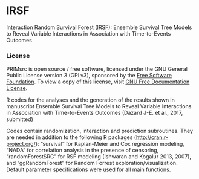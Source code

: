 # IRSF
Interaction Random Survival Forest (IRSF): Ensemble Survival Tree Models to Reveal Variable Interactions in Association with Time-to-Events Outcomes

### License

PRIMsrc is open source / free software, licensed under the GNU General Public License version 3 (GPLv3), 
sponsored by the [Free Software Foundation](http://www.fsf.org/). To view a copy of this license, visit 
[GNU Free Documentation License](http://www.gnu.org/licenses/gpl-3.0.html).


R codes for the analyses and the generation of the results shown in manuscript Ensemble Survival Tree Models to Reveal Variable Interactions in Association with Time-to-Events Outcomes (Dazard J-E. et al., 2017, submitted)

Codes contain randomization, interaction and prediction subroutines. They are needed in addition to the following R packages (http://cran.r-project.org/): “survival” for Kaplan-Meier and Cox regression modeling, “NADA” for correlation analysis in the presence of censoring, “randomForestSRC” for RSF modeling (Ishwaran and Kogalur 2013, 2007), and “ggRandomForest” for Random Forrest exploration/visualization. Default parameter specifications were used for all main functions. 
